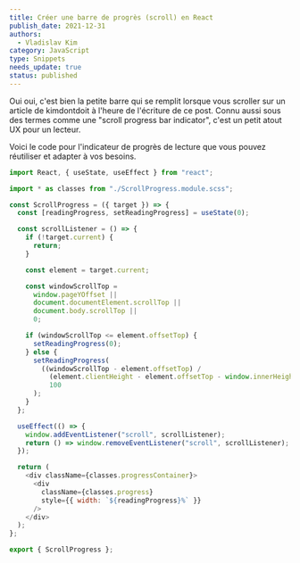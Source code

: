 ```yaml
---
title: Créer une barre de progrès (scroll) en React
publish_date: 2021-12-31
authors:
  - Vladislav Kim
category: JavaScript
type: Snippets
needs_update: true
status: published
---
```


Oui oui, c'est bien la petite barre qui se remplit lorsque vous scroller sur un article de kimdontdoit à l'heure de l'écriture de ce post. Connu aussi sous des termes comme une "scroll progress bar indicator", c'est un petit atout UX pour un lecteur.

Voici le code pour l'indicateur de progrès de lecture que vous pouvez réutiliser et adapter à vos besoins.

```js
import React, { useState, useEffect } from "react";

import * as classes from "./ScrollProgress.module.scss";

const ScrollProgress = ({ target }) => {
  const [readingProgress, setReadingProgress] = useState(0);

  const scrollListener = () => {
    if (!target.current) {
      return;
    }

    const element = target.current;

    const windowScrollTop =
      window.pageYOffset ||
      document.documentElement.scrollTop ||
      document.body.scrollTop ||
      0;

    if (windowScrollTop <= element.offsetTop) {
      setReadingProgress(0);
    } else {
      setReadingProgress(
        ((windowScrollTop - element.offsetTop) /
          (element.clientHeight - element.offsetTop - window.innerHeight)) *
          100
      );
    }
  };

  useEffect(() => {
    window.addEventListener("scroll", scrollListener);
    return () => window.removeEventListener("scroll", scrollListener);
  });

  return (
    <div className={classes.progressContainer}>
      <div
        className={classes.progress}
        style={{ width: `${readingProgress}%` }}
      />
    </div>
  );
};

export { ScrollProgress };
```
